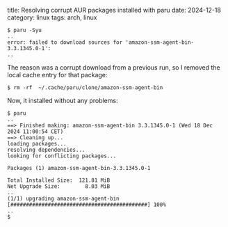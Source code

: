 title: Resolving corrupt AUR packages installed with paru
date: 2024-12-18
category: linux
tags: arch, linux

```text
$ paru -Syu
..
error: failed to download sources for 'amazon-ssm-agent-bin-3.3.1345.0-1':
..
```

The reason was a corrupt download from a previous run, so I removed
the local cache entry for that package:

```text
$ rm -rf  ~/.cache/paru/clone/amazon-ssm-agent-bin
```

Now, it installed without any problems:
```text
$ paru
..
==> Finished making: amazon-ssm-agent-bin 3.3.1345.0-1 (Wed 18 Dec 2024 11:00:54 CET)
==> Cleaning up...
loading packages...
resolving dependencies...
looking for conflicting packages...

Packages (1) amazon-ssm-agent-bin-3.3.1345.0-1

Total Installed Size:  121.81 MiB
Net Upgrade Size:        8.03 MiB
..
(1/1) upgrading amazon-ssm-agent-bin   [############################################] 100%
..
$
```
